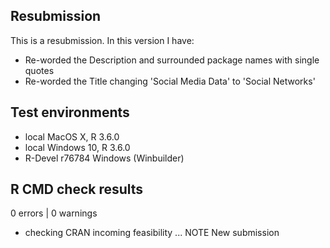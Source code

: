 ## Resubmission
This is a resubmission. In this version I have:

* Re-worded the Description and surrounded package names with single quotes
* Re-worded the Title changing 'Social Media Data' to 'Social Networks' 

## Test environments
* local MacOS X, R 3.6.0
* local Windows 10, R 3.6.0
* R-Devel r76784 Windows (Winbuilder) 

## R CMD check results
0 errors | 0 warnings
* checking CRAN incoming feasibility ... NOTE
New submission
